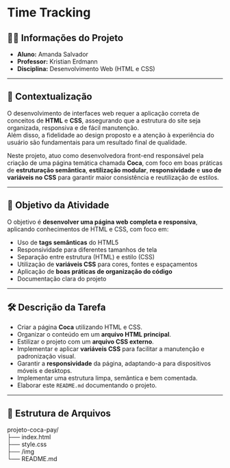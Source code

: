 # Time Tracking  

## 👨‍💻 Informações do Projeto  
- **Aluno:** Amanda Salvador  
- **Professor:** Kristian Erdmann  
- **Disciplina:** Desenvolvimento Web (HTML e CSS)  

---

## 📌 Contextualização  
O desenvolvimento de interfaces web requer a aplicação correta de conceitos de **HTML** e **CSS**, assegurando que a estrutura do site seja organizada, responsiva e de fácil manutenção.  
Além disso, a fidelidade ao design proposto e a atenção à experiência do usuário são fundamentais para um resultado final de qualidade.  

Neste projeto, atuo como desenvolvedora front-end responsável pela criação de uma página temática chamada **Coca**, com foco em boas práticas de **estruturação semântica**, **estilização modular**, **responsividade** e **uso de variáveis no CSS** para garantir maior consistência e reutilização de estilos.  

---

## 🎯 Objetivo da Atividade  
O objetivo é **desenvolver uma página web completa e responsiva**, aplicando conhecimentos de HTML e CSS, com foco em:  

- Uso de **tags semânticas** do HTML5  
- Responsividade para diferentes tamanhos de tela  
- Separação entre estrutura (HTML) e estilo (CSS)  
- Utilização de **variáveis CSS** para cores, fontes e espaçamentos  
- Aplicação de **boas práticas de organização do código**  
- Documentação clara do projeto  

---

## 🛠️ Descrição da Tarefa  
- Criar a página **Coca** utilizando HTML e CSS.  
- Organizar o conteúdo em um **arquivo HTML principal**.  
- Estilizar o projeto com um **arquivo CSS externo**.  
- Implementar e aplicar **variáveis CSS** para facilitar a manutenção e padronização visual.  
- Garantir a **responsividade** da página, adaptando-a para dispositivos móveis e desktops.  
- Implementar uma estrutura limpa, semântica e bem comentada.  
- Elaborar este `README.md` documentando o projeto.  

---

## 📂 Estrutura de Arquivos  

projeto-coca-pay/ <br>
├── index.html<br>
├── style.css<br>
├── /img<br>
└── README.md